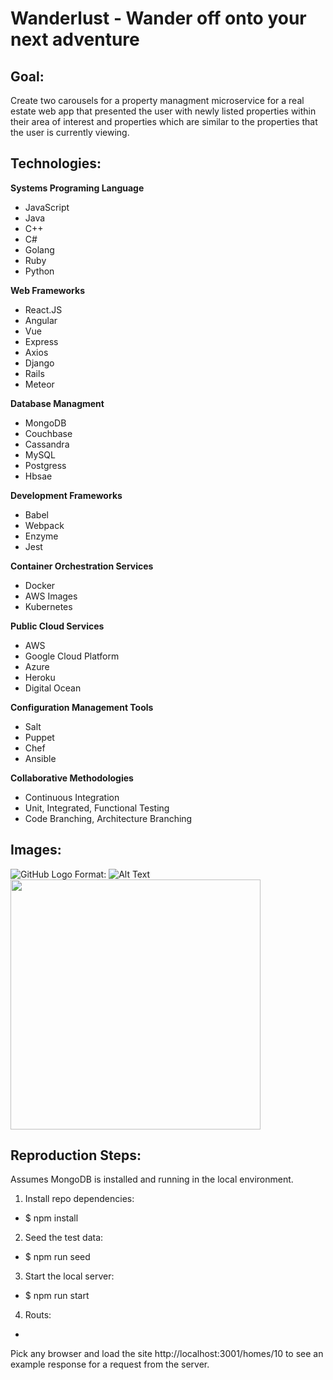 # Wanderlust - Wander off onto your next adventure

## Goal:

Create two carousels for a property managment microservice for a real estate web app that presented the user with newly listed properties within their area of interest and properties which are similar to the properties that the user is currently viewing.

## Technologies:

**Systems Programing Language**
* JavaScript
* Java
* C++
* C#
* Golang
* Ruby
* Python

**Web Frameworks**
* React.JS
* Angular
* Vue
* Express
* Axios
* Django
* Rails
* Meteor

**Database Managment**
* MongoDB
* Couchbase
* Cassandra
* MySQL
* Postgress
* Hbsae

**Development Frameworks**
* Babel
* Webpack
* Enzyme
* Jest

**Container Orchestration Services**
* Docker
* AWS Images
* Kubernetes

**Public Cloud Services**
* AWS
* Google Cloud Platform
* Azure
* Heroku
* Digital Ocean

**Configuration Management Tools**
* Salt
* Puppet
* Chef
* Ansible

**Collaborative Methodologies**
* Continuous Integration
* Unit, Integrated, Functional Testing
* Code Branching, Architecture Branching

## Images:

![GitHub Logo](/images/logo.png)
Format: ![Alt Text](url)
<img src="siteImages/homely_top_component.jpg" width="400">


## Reproduction Steps:

Assumes MongoDB is installed and running in the local environment.

1. Install repo dependencies:
  * $ npm install

2. Seed the test data:
  * $ npm run seed

3. Start the local server:
  * $ npm run start

4. Routs:
  *

Pick any browser and load the site http://localhost:3001/homes/10 to see an example response for a request from the server.
